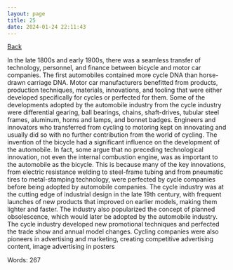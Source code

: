 ```yaml
---
layout: page
title: 25
date: 2024-01-24 22:11:43
---
```


[Back](./)


In the late 1800s and early 1900s, there was a seamless transfer of technology, personnel, and finance between bicycle and motor car companies. The first automobiles contained more cycle DNA than horse-drawn carriage DNA. Motor car manufacturers benefitted from products, production techniques, materials, innovations, and tooling that were either developed specifically for cycles or perfected for them. Some of the developments adopted by the automobile industry from the cycle industry were differential gearing, ball bearings, chains, shaft-drives, tubular steel frames, aluminum, horns and lamps, and bonnet badges. Engineers and innovators who transferred from cycling to motoring kept on innovating and usually did so with no further contribution from the world of cycling.
The invention of the bicycle had a significant influence on the development of the automobile. In fact, some argue that no preceding technological innovation, not even the internal combustion engine, was as important to the automobile as the bicycle. This is because many of the key innovations, from electric resistance welding to steel-frame tubing and from pneumatic tires to metal-stamping technology, were perfected by cycle companies before being adopted by automobile companies. The cycle industry was at the cutting edge of industrial design in the late 19th century, with frequent launches of new products that improved on earlier models, making them lighter and faster. The industry also popularized the concept of planned obsolescence, which would later be adopted by the automobile industry. The cycle industry developed new promotional techniques and perfected the trade show and annual model changes. Cycling companies were also pioneers in advertising and marketing, creating competitive advertising content, image advertising in posters

Words: 267